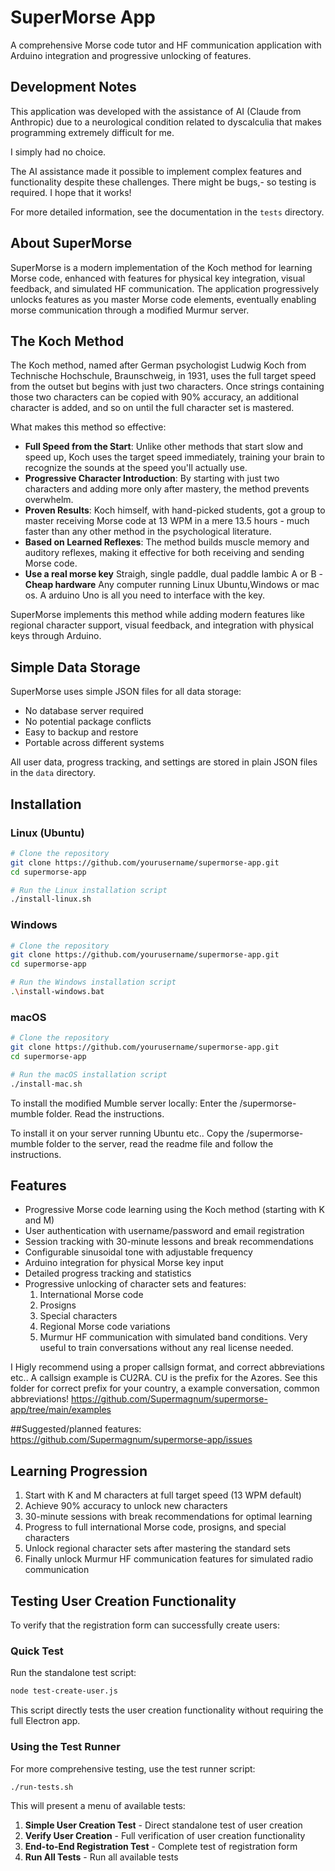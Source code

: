 # SuperMorse App

A comprehensive Morse code tutor and HF communication application with Arduino integration and progressive unlocking of features.


## Development Notes

This application was developed with the assistance of AI (Claude from Anthropic) due to a neurological condition related to dyscalculia that makes programming extremely difficult for me. 

I simply had no choice.

The AI assistance made it possible to implement complex features and functionality despite these challenges. There might be bugs,- so testing is required.
I hope that it works!

For more detailed information, see the documentation in the `tests` directory.

## About SuperMorse

SuperMorse is a modern implementation of the Koch method for learning Morse code, enhanced with features for physical key integration, visual feedback, and simulated HF communication. The application progressively unlocks features as you master Morse code elements, eventually enabling morse communication through a modified Murmur server.

## The Koch Method

The Koch method, named after German psychologist Ludwig Koch from Technische Hochschule, Braunschweig, in 1931, uses the full target speed from the outset but begins with just two characters. Once strings containing those two characters can be copied with 90% accuracy, an additional character is added, and so on until the full character set is mastered.

What makes this method so effective:

- **Full Speed from the Start**: Unlike other methods that start slow and speed up, Koch uses the target speed immediately, training your brain to recognize the sounds at the speed you'll actually use.
- **Progressive Character Introduction**: By starting with just two characters and adding more only after mastery, the method prevents overwhelm.
- **Proven Results**: Koch himself, with hand-picked students, got a group to master receiving Morse code at 13 WPM in a mere 13.5 hours - much faster than any other method in the psychological literature.
- **Based on Learned Reflexes**: The method builds muscle memory and auditory reflexes, making it effective for both receiving and sending Morse code.
- **Use a real morse key**
  Straigh, single paddle, dual paddle Iambic A or B
-**Cheap hardware**
  Any computer running Linux Ubuntu,Windows or mac os.
  A arduino Uno is all you need to interface with the key.

SuperMorse implements this method while adding modern features like regional character support, visual feedback, and integration with physical keys through Arduino.

## Simple Data Storage

SuperMorse uses simple JSON files for all data storage:
- No database server required
- No potential package conflicts
- Easy to backup and restore
- Portable across different systems

All user data, progress tracking, and settings are stored in plain JSON files in the `data` directory.

## Installation

### Linux (Ubuntu)
```bash
# Clone the repository
git clone https://github.com/yourusername/supermorse-app.git
cd supermorse-app

# Run the Linux installation script
./install-linux.sh
```

### Windows
```bash
# Clone the repository
git clone https://github.com/yourusername/supermorse-app.git
cd supermorse-app

# Run the Windows installation script
.\install-windows.bat
```

### macOS
```bash
# Clone the repository
git clone https://github.com/yourusername/supermorse-app.git
cd supermorse-app

# Run the macOS installation script
./install-mac.sh
```

To install the modified Mumble server locally:
Enter the /supermorse-mumble folder. Read the instructions.

To install it on your server running Ubuntu etc..
Copy the  /supermorse-mumble folder to the server, read the readme file and follow the instructions.

## Features

- Progressive Morse code learning using the Koch method (starting with K and M)
- User authentication with username/password and email registration
- Session tracking with 30-minute lessons and break recommendations
- Configurable sinusoidal tone with adjustable frequency
- Arduino integration for physical Morse key input
- Detailed progress tracking and statistics
- Progressive unlocking of character sets and features:
  1. International Morse code
  2. Prosigns
  3. Special characters
  4. Regional Morse code variations
  5. Murmur HF communication with simulated band conditions. Very useful to train conversations without any real license needed.

I Higly recommend using a proper callsign format, and correct abbreviations etc.. 
A callsign example is CU2RA. CU is the prefix for the Azores.
See this folder for correct prefix for your country, a example conversation, common abbreviations! 
https://github.com/Supermagnum/supermorse-app/tree/main/examples

##Suggested/planned features:
https://github.com/Supermagnum/supermorse-app/issues

## Learning Progression

1. Start with K and M characters at full target speed (13 WPM default)
2. Achieve 90% accuracy to unlock new characters
3. 30-minute sessions with break recommendations for optimal learning
4. Progress to full international Morse code, prosigns, and special characters
5. Unlock regional character sets after mastering the standard sets
6. Finally unlock Murmur HF communication features for simulated radio communication

## Testing User Creation Functionality

To verify that the registration form can successfully create users:

### Quick Test

Run the standalone test script:

```bash
node test-create-user.js
```

This script directly tests the user creation functionality without requiring the full Electron app.

### Using the Test Runner

For more comprehensive testing, use the test runner script:

```bash
./run-tests.sh
```

This will present a menu of available tests:

1. **Simple User Creation Test** - Direct standalone test of user creation
2. **Verify User Creation** - Full verification of user creation functionality
3. **End-to-End Registration Test** - Complete test of registration form
4. **Run All Tests** - Run all available tests

